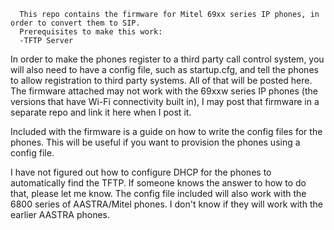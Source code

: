       This repo contains the firmware for Mitel 69xx series IP phones, in order to convert them to SIP. 
      Prerequisites to make this work:
      -TFTP Server
  In order to make the phones register to a third party call control system, you will also need to have a config file, such as startup.cfg, and tell the phones to allow registration to third party systems. All of that will be posted here. The firmware attached may not work with the 69xxw series IP phones (the versions that have Wi-Fi connectivity built in), I may post that firmware in a separate repo and link it here when I post it. 

  Included with the firmware is a guide on how to write the config files for the phones. This will be useful if you want to provision the phones using a config file. 

  I have not figured out how to configure DHCP for the phones to automatically find the TFTP. If someone knows the answer to how to do that, please let me know.
  The config file included will also work with the 6800 series of AASTRA/Mitel phones. I don't know if they will work with the earlier AASTRA phones. 
